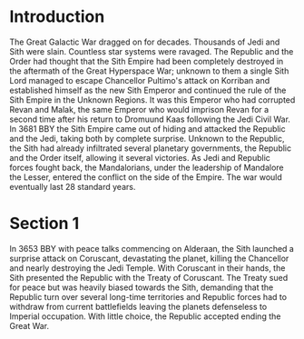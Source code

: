 # Introduction

The Great Galactic War dragged on for decades.
Thousands of Jedi and Sith were slain.
Countless star systems were ravaged.
The Republic and the Order had thought that the Sith Empire had been completely destroyed in the aftermath of the Great Hyperspace War; unknown to them a single Sith Lord managed to escape Chancellor Pultimo's attack on Korriban and established himself as the new Sith Emperor and continued the rule of the Sith Empire in the Unknown Regions.
It was this Emperor who had corrupted Revan and Malak, the same Emperor who would imprison Revan for a second time after his return to Dromuund Kaas following the Jedi Civil War.
In 3681 BBY the Sith Empire came out of hiding and attacked the Republic and the Jedi, taking both by complete surprise.
Unknown to the Republic, the Sith had already infiltrated several planetary governments, the Republic and the Order itself, allowing it several victories.
As Jedi and Republic forces fought back, the Mandalorians, under the leadership of Mandalore the Lesser, entered the conflict on the side of the Empire.
The war would eventually last 28 standard years.

# Section 1

In 3653 BBY with peace talks commencing on Alderaan, the Sith launched a surprise attack on Coruscant, devastating the planet, killing the Chancellor and nearly destroying the Jedi Temple.
With Coruscant in their hands, the Sith presented the Republic with the Treaty of Coruscant.
The Treaty sued for peace but was heavily biased towards the Sith, demanding that the Republic turn over several long-time territories and Republic forces had to withdraw from current battlefields leaving the planets defenseless to Imperial occupation.
With little choice, the Republic accepted ending the Great War.
